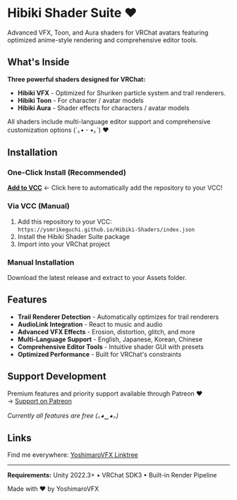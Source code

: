 # Hibiki Shader Suite ❤️

Advanced VFX, Toon, and Aura shaders for VRChat avatars featuring optimized anime-style rendering and comprehensive editor tools.

## What's Inside

**Three powerful shaders designed for VRChat:**
- **Hibiki VFX** - Optimized for Shuriken particle system and trail renderers.
- **Hibiki Toon** - For character / avatar models 
- **Hibiki Aura** - Shader effects for characters / avatar models

All shaders include multi-language editor support and comprehensive customization options (´｡• ᵕ •｡`) ❤️

## Installation

### One-Click Install (Recommended)
[**Add to VCC**](https://ysmrikeguchi.github.io/Hibiki-Shaders/vcc.html) ← Click here to automatically add the repository to your VCC!

### Via VCC (Manual)
1. Add this repository to your VCC: `https://ysmrikeguchi.github.io/Hibiki-Shaders/index.json`
2. Install the Hibiki Shader Suite package
3. Import into your VRChat project

### Manual Installation
Download the latest release and extract to your Assets folder.

## Features

- **Trail Renderer Detection** - Automatically optimizes for trail renderers
- **AudioLink Integration** - React to music and audio
- **Advanced VFX Effects** - Erosion, distortion, glitch, and more
- **Multi-Language Support** - English, Japanese, Korean, Chinese
- **Comprehensive Editor Tools** - Intuitive shader GUI with presets
- **Optimized Performance** - Built for VRChat's constraints

## Support Development

Premium features and priority support available through Patreon ❤️  
→ [Support on Patreon](https://www.patreon.com/yoshimarovfx)

*Currently all features are free (｡◕‿◕｡)*

## Links

Find me everywhere: [YoshimaroVFX Linktree](https://linktr.ee/yoshimarovfx)

---

**Requirements:** Unity 2022.3+ • VRChat SDK3 • Built-in Render Pipeline

Made with ❤️ by YoshimaroVFX 

